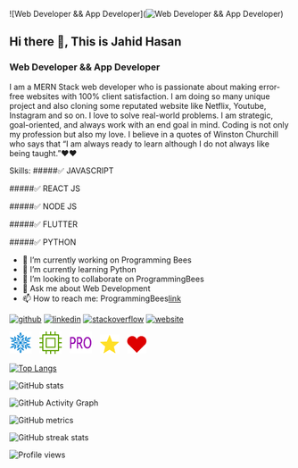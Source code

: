 ![Web Developer && App Developer](![Web Developer && App Developer](https://media-exp1.licdn.com/dms/image/D5603AQHxuCqQKrOyFA/profile-displayphoto-shrink_400_400/0/1635140240939?e=1640822400&v=beta&t=TuNQyFqTuFhQU00cmZ9kFL_qC7mhhY2S2tPZCvLVtFE))

## Hi there 👋, This is Jahid Hasan
### Web Developer && App Developer


I am a MERN Stack web developer who is passionate about making error-free websites with 100% client satisfaction. I am doing so many unique project and also cloning some reputated website like Netflix, Youtube, Instagram and so on. I love to solve real-world problems. I am strategic, goal-oriented, and always work with an end goal in mind. Coding is not only my profession but also my love. I believe in a quotes of Winston Churchill who says that “I am always ready to learn although I do not always like being taught.”❤❤

Skills: 
#####✅ JAVASCRIPT 

#####✅ REACT JS 

#####✅ NODE JS 

#####✅ FLUTTER 

#####✅ PYTHON

- 🔭 I’m currently working on Programming Bees 
- 🌱 I’m currently learning Python 
- 👯 I’m looking to collaborate on ProgrammingBees 
- 💬 Ask me about Web Development 
- 📫 How to reach me: ProgrammingBees[link](https://programmingbees.com) 


[<img src='https://cdn.jsdelivr.net/npm/simple-icons@3.0.1/icons/github.svg' alt='github' height='40'>](https://github.com/programmingbees)  [<img src='https://cdn.jsdelivr.net/npm/simple-icons@3.0.1/icons/linkedin.svg' alt='linkedin' height='40'>](https://www.linkedin.com/in/https://www.linkedin.com/in/jahid-hasan-2327b11aa//)  [<img src='https://cdn.jsdelivr.net/npm/simple-icons@3.0.1/icons/stackoverflow.svg' alt='stackoverflow' height='40'>](https://stackoverflow.com/users/https://stackoverflow.com/users/16985676/programming-bees)  [<img src='https://cdn.jsdelivr.net/npm/simple-icons@3.0.1/icons/icloud.svg' alt='website' height='40'>](https://programmingbees.com)  

<a href='https://archiveprogram.github.com/'><img src='https://raw.githubusercontent.com/acervenky/animated-github-badges/master/assets/acbadge.gif' width='40' height='40'></a> <a href='https://docs.github.com/en/developers'><img src='https://raw.githubusercontent.com/acervenky/animated-github-badges/master/assets/devbadge.gif' width='40' height='40'></a> <a href='https://github.com/pricing'><img src='https://raw.githubusercontent.com/acervenky/animated-github-badges/master/assets/pro.gif' width='40' height='40'></a> <a href='https://stars.github.com/'><img src='https://raw.githubusercontent.com/acervenky/animated-github-badges/master/assets/starbadge.gif' width='35' height='35'></a> <a href='https://docs.github.com/en/github/supporting-the-open-source-community-with-github-sponsors'><img src='https://raw.githubusercontent.com/acervenky/animated-github-badges/master/assets/sponsorbadge.gif' width='35' height='35'></a> 

[![Top Langs](https://github-readme-stats.vercel.app/api/top-langs/?username=programmingbees)](https://github.com/anuraghazra/github-readme-stats)

![GitHub stats](https://github-readme-stats.vercel.app/api?username=programmingbees&show_icons=true&count_private=true)  

![GitHub Activity Graph](https://activity-graph.herokuapp.com/graph?username=programmingbees)  

![GitHub metrics](https://metrics.lecoq.io/programmingbees)  

![GitHub streak stats](https://github-readme-streak-stats.herokuapp.com/?user=programmingbees)  

![Profile views](https://gpvc.arturio.dev/programmingbees)  

